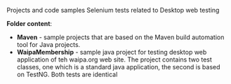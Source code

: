 Projects and code samples Selenium tests related to Desktop web testing

**Folder content**:
- **Maven** - sample projects that are based on the Maven build automation tool for Java projects.
- **WaipaMembership** - sample java project for testing desktop web application of teh waipa.org web site. The project contains two test classes, one which is a standard java application, the second is based on TestNG. Both tests are identical

